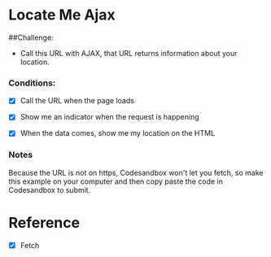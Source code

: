# Locate Me Ajax

##Challenge:

- Call this URL with AJAX, that URL returns information about your location.

### Conditions:
- [x] Call the URL when the page loads
- [x] Show me an indicator when the request is happening
- [x] When the data comes, show me my location on the HTML


### Notes

Because the URL is not on https, Codesandbox won't let you fetch, so make this example on your computer and then copy paste the code in Codesandbox to submit.

# Reference

- [x] Fetch
